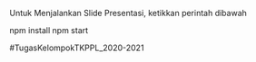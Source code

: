 Untuk Menjalankan Slide Presentasi, ketikkan perintah dibawah

npm install
npm start



#TugasKelompokTKPPL_2020-2021